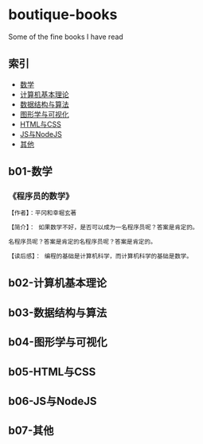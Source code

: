 # boutique-books

Some of the fine books I have read

## 索引

- [数学](#b01-数学)
- [计算机基本理论](#b02-计算机基本理论)
- [数据结构与算法](#b03-数据结构与算法)
- [图形学与可视化](#b04-图形学与可视化)
- [HTML与CSS](#b05-HTML与CSS)
- [JS与NodeJS](#b06-JS与NodeJS)
- [其他](#b07-其他)

## b01-数学

### 《程序员的数学》

``` html
【作者】：平冈和幸堀玄著

【简介】： 如果数学不好，是否可以成为一名程序员呢？答案是肯定的。

名程序员呢？答案是肯定的名程序员呢？答案是肯定的。

【读后感】： 编程的基础是计算机科学，而计算机科学的基础是数学。
```

## b02-计算机基本理论

## b03-数据结构与算法

## b04-图形学与可视化

## b05-HTML与CSS

## b06-JS与NodeJS

## b07-其他
